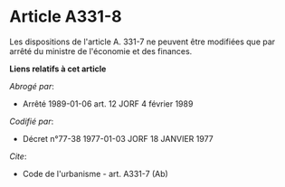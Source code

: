 # Article A331-8

Les dispositions de l'article A. 331-7 ne peuvent être modifiées que par arrêté du ministre de l'économie et des finances.

**Liens relatifs à cet article**

_Abrogé par_:

  - Arrêté 1989-01-06 art. 12 JORF 4 février 1989

_Codifié par_:

  - Décret n°77-38 1977-01-03 JORF 18 JANVIER 1977

_Cite_:

  - Code de l'urbanisme - art. A331-7 (Ab)

